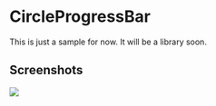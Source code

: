 # CircleProgressBar
This is just a sample for now. It will be a library soon.

## Screenshots

![](http://i.imgur.com/OYNwnaY.png)



